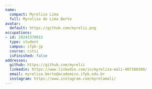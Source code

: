 ```yaml
---
name:
  compact: Myreliza Lima
  full: Myreliza de Lima Berto
avatar:
  default: https://github.com/myrelii.png
occupations:
- id: 20241370013
  type: student
  campus: ifpb-jp
  course: cstsi
  isFinished: false
addresses:
  github: https://github.com/myrelii
  linkedin: https://www.linkedin.com/in/myreliza-mali-407380300/
  email: myreliza.berto@academico.ifpb.edu.br
  instagram: https://www.instagram.com/myrelamali/
---
```

